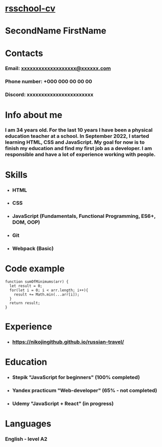 # [rsschool-cv](https://nikojingithub.github.io/rsschool-cv/)
# **SecondName FirstName**
# **Contacts**
### Email: xxxxxxxxxxxxxxxxxxx@xxxxxx.com
### Phone number: +000 000 00 00 00 
### Discord: xxxxxxxxxxxxxxxxxxxxxxx
# **Info about me**
### I am 34 years old. For the last 10 years I have been a physical education teacher at a school. In September 2022, I started learning HTML, CSS and JavaScript. My goal for now is to finish my education and find my first job as a developer. I am responsible and have a lot of experience working with people.
# **Skills**
- ### HTML
- ### CSS
- ### JavaScript (Fundamentals, Functional Programming, ES6+, DOM, OOP)
- ### Git
- ### Webpack (Basic)
# **Code example**

```
function sumOfMinimums(arr) {
  let result = 0;
  for(let i = 0; i < arr.length; i++){
    result += Math.min(...arr[i]);
  }
  return result;  
}
```
# **Experience**
- ### https://nikojingithub.github.io/russian-travel/
# **Education**
- ### Stepik "JavaScript for beginners" (100% completed)
- ### Yandex practicum "Web-developer" (65% - not completed)
- ### Udemy "JavaScript + React" (in progress)
# **Languages**
### English - level A2 